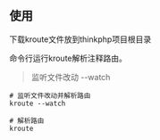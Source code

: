 ## 使用

下载kroute文件放到thinkphp项目根目录

命令行运行kroute解析注释路由。

> 监听文件改动 --watch

```
# 监听文件改动并解析路由
kroute --watch

# 解析路由
kroute
```